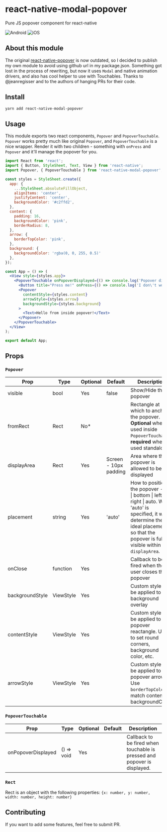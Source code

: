 # react-native-modal-popover
Pure JS popover component for react-native

![Android](https://raw.githubusercontent.com/doomsower/react-native-modal-popover/master/gifs/android.gif)
![iOS](https://raw.githubusercontent.com/doomsower/react-native-modal-popover/master/gifs/ios.gif)

## About this module
The original [react-native-popover](https://github.com/jeanregisser/react-native-popover) is now outdated,
so I decided to publish my own module to avoid using github url in my package.json. Something got lost in 
the process of rewriting, but now it uses `Modal` and native animation drivers, and also has cool helper 
to use with Touchables. Thanks to @jeanregisser and to the authors of hanging PRs for their code.

## Install
```sh
yarn add react-native-modal-popover
```

## Usage

This module exports two react components, `Popover` and `PopoverTouchable`. 
`Popover` works pretty much like original `Popover`, and `PopoverTouchable` is a nice wrapper.
Render it with two children - something with `onPress` and `Popover` and it'll manage the popover for you.

```jsx
import React from 'react';
import { Button, StyleSheet, Text, View } from 'react-native';
import Popover, { PopoverTouchable } from 'react-native-modal-popover';

const styles = StyleSheet.create({
  app: {
    ...StyleSheet.absoluteFillObject,
    alignItems: 'center',
    justifyContent: 'center',
    backgroundColor: '#c2ffd2',
  },
  content: {
    padding: 16,
    backgroundColor: 'pink',
    borderRadius: 8,
  },
  arrow: {
    borderTopColor: 'pink',
  },
  background: {
    backgroundColor: 'rgba(0, 0, 255, 0.5)'
  },
});

const App = () => (
  <View style={styles.app}>
    <PopoverTouchable onPopoverDisplayed={() => console.log('Popover displayed!')}>
      <Button title="Press me!" onPress={() => console.log('I don\'t work')}/>
      <Popover
        contentStyle={styles.content}
        arrowStyle={styles.arrow}
        backgroundStyle={styles.background}
      >
        <Text>Hello from inside popover!</Text>
      </Popover>
    </PopoverTouchable>
  </View>
);

export default App;
```

## Props

### `Popover`

Prop              | Type      | Optional | Default               | Description
----------------- | --------- | -------- | --------------------- | -----------
visible           | bool      | Yes      | false                 | Show/Hide the popover
fromRect          | Rect      | No*      |                       | Rectangle at which to anchor the popover. **Optional** when used inside `PopoverTouchable`, **required** when used standalone
displayArea       | Rect      | Yes      | Screen - 10px padding | Area where the popover is allowed to be displayed
placement         | string    | Yes      | 'auto'                | How to position the popover - top &#124; bottom &#124; left &#124; right &#124; auto. When 'auto' is specified, it will determine the ideal placement so that the popover is fully visible within `displayArea`.
onClose           | function  | Yes      |                       | Callback to be fired when the user closes the popover
backgroundStyle   | ViewStyle | Yes      |                       | Custom style to be applied to background overlay 
contentStyle      | ViewStyle | Yes      |                       | Custom style to be applied to popover reactangle. Use it to set round corners, background color, etc.
arrowStyle        | ViewStyle | Yes      |                       | Custom style to be applied to popover arrow. Use `borderTopColor` to match content backgroundColor

### `PopoverTouchable`

Prop                 | Type        | Optional | Default               | Description
-------------------- | ----------- | -------- | --------------------- | -----------
onPopoverDisplayed   | () => void  | Yes      |                       | Callback to be fired when touchable is pressed and popover is displayed.


### `Rect`

Rect is an object with the following properties: `{x: number, y: number, width: number, height: number}`

## Contributing

If you want to add some features, feel free to submit PR.




